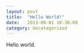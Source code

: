 ```yaml
---
layout: post
title:  "Hello World!"
date:   2013-08-01 10:30:00
category: Uncategorized
---
```


Hello world.
